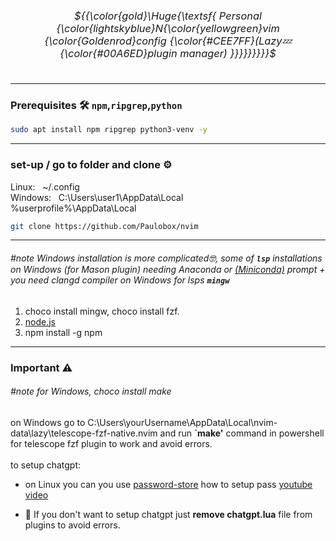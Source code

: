 ### <div title="Nvim config" align="center"><h6>${{\color{gold}\Huge{\textsf{  Personal {\color{lightskyblue}N{\color{yellowgreen}vim {\color{Goldenrod}config {\color{#CEE7FF}(Lazy💤 {\color{#00A6ED}plugin manager) \}}}}}}}}}\$<h6></div>
---
### Prerequisites 🛠️ **`npm`**,**`ripgrep`**,**`python`**
```bash
sudo apt install npm ripgrep python3-venv -y
```

---

### set-up / go to folder and clone ⚙️
Linux:   ~/.config <br>
Windows:   C:\Users\user1\AppData\Local <br> %userprofile%\AppData\Local

```bash
git clone https://github.com/Paulobox/nvim
```

---

###### #note Windows installation is more complicated🤓, some of **`lsp`** installations on Windows (for Mason plugin) needing Anaconda or [(Miniconda)](https://docs.anaconda.com/free/miniconda/miniconda-install/) prompt + you need clangd compiler on Windows for lsps **`mingw`** <br> 
1. choco install mingw, choco install fzf.
2. [node.js](https://nodejs.org/en/download) <br>
3. npm install -g npm <br>

---

### Important ⚠️
###### #note for Windows, choco install make
on Windows go to C:\Users\yourUsername\AppData\Local\nvim-data\lazy\telescope-fzf-native.nvim and run **`make'** command in powershell for telescope fzf plugin to work and avoid errors. <br><br>
to setup chatgpt:
- on Linux you can you use [password-store](https://www.passwordstore.org)  how to setup pass [youtube video](https://www.youtube.com/watch?v=FhwsfH2TpFA)<br>
<!-- ►on Windows to quickly set up place your api key in Documents in file called **`openaikey.txt`** in **`Documents folder`**<br> -->
<!-- ►storing passwords in txt files is not safe.<br> -->
- 🚨 If you don't want to setup chatgpt just **remove chatgpt.lua** file from plugins to avoid errors.
